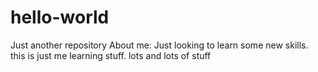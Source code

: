 # hello-world
Just another repository
About me: Just looking to learn some new skills.
this is just me learning stuff.
lots and lots of stuff
